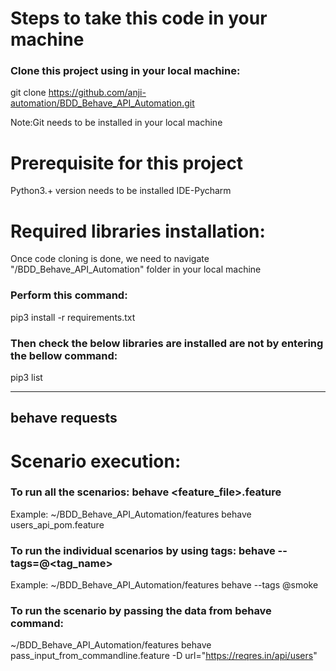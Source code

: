 # Steps to take this code in your machine
### Clone this project using in your local machine:
git clone https://github.com/anji-automation/BDD_Behave_API_Automation.git

Note:Git needs to be installed in your local machine

# Prerequisite for this project
Python3.+ version needs to be installed
IDE-Pycharm 

# Required libraries installation:
Once code cloning is done, we need to navigate "/BDD_Behave_API_Automation" folder in your local machine

### Perform this command:
pip3 install -r requirements.txt

### Then check the below libraries are installed are not by entering the bellow command:
pip3 list

-----
behave
requests
-----

# Scenario execution:
### To run all the scenarios: behave <feature_file>.feature
Example: ~/BDD_Behave_API_Automation/features behave users_api_pom.feature

### To run the individual scenarios by using tags: behave --tags=@<tag_name>
Example: ~/BDD_Behave_API_Automation/features behave --tags @smoke

### To run the scenario by passing the data from behave command:
~/BDD_Behave_API_Automation/features behave pass_input_from_commandline.feature -D url="https://reqres.in/api/users" 

